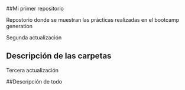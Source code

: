 ##Mi primer repositorio

Repostorio donde se muestran las prácticas realizadas en el bootcamp generation

Segunda actualización

## Descripción de las carpetas


Tercera actualización

##Descripción de todo
